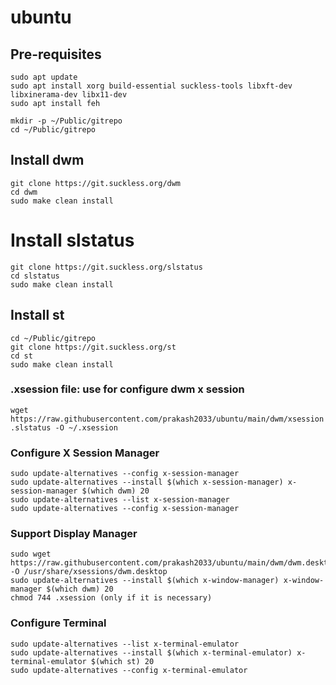 # ubuntu

## Pre-requisites
```
sudo apt update
sudo apt install xorg build-essential suckless-tools libxft-dev libxinerama-dev libx11-dev
sudo apt install feh

mkdir -p ~/Public/gitrepo
cd ~/Public/gitrepo
```

## Install dwm
```
git clone https://git.suckless.org/dwm
cd dwm
sudo make clean install
```

# Install slstatus
```
git clone https://git.suckless.org/slstatus
cd slstatus
sudo make clean install
```

## Install st
```
cd ~/Public/gitrepo
git clone https://git.suckless.org/st
cd st
sudo make clean install
```
### .xsession file: use for configure dwm x session
`wget https://raw.githubusercontent.com/prakash2033/ubuntu/main/dwm/xsession.slstatus -O ~/.xsession`

### Configure X Session Manager
```
sudo update-alternatives --config x-session-manager
sudo update-alternatives --install $(which x-session-manager) x-session-manager $(which dwm) 20
sudo update-alternatives --list x-session-manager
sudo update-alternatives --config x-session-manager

```

### Support Display Manager
```
sudo wget https://raw.githubusercontent.com/prakash2033/ubuntu/main/dwm/dwm.desktop -O /usr/share/xsessions/dwm.desktop
sudo update-alternatives --install $(which x-window-manager) x-window-manager $(which dwm) 20
chmod 744 .xsession (only if it is necessary)
```

### Configure Terminal
```
sudo update-alternatives --list x-terminal-emulator
sudo update-alternatives --install $(which x-terminal-emulator) x-terminal-emulator $(which st) 20 
sudo update-alternatives --config x-terminal-emulator
```
